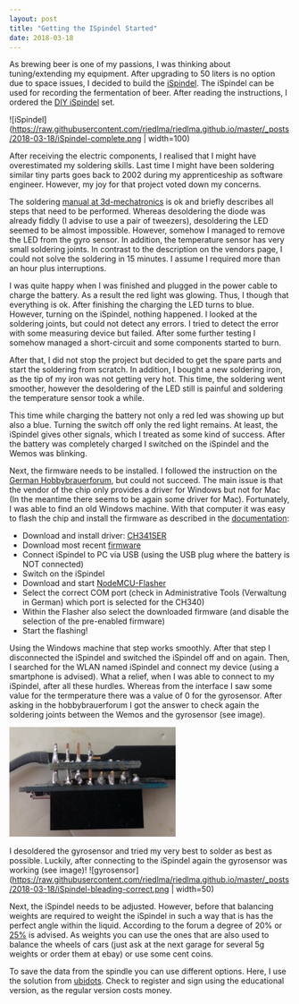 ```yaml
---
layout: post
title: "Getting the ISpindel Started"
date: 2018-03-18
---
```


As brewing beer is one of my passions, I was thinking about tuning/extending my equipment. After upgrading to 50 liters is no option due to space issues, I decided to build the [iSpindel](https://github.com/universam1/iSpindel). The iSpindel can be used for recording the fermentation of beer. After reading the instructions, I ordered the [DIY iSpindel](https://www.3d-mechatronics.de/de/ispindel-diy-set_151.html) set.

![iSpindel](https://raw.githubusercontent.com/riedlma/riedlma.github.io/master/_posts/2018-03-18/iSpindel-complete.png  | width=100)


After receiving the electric components, I realised that I might have overestimated my soldering skills. Last time I might have been soldering similar tiny parts goes back to 2002 during my apprenticeship as software engineer. However, my joy for that project voted down my concerns.  

The soldering [manual at 3d-mechatronics](https://dl.dropbox.com/s/s95dsfn3c269hm1/DIY_Spindel_Anleitung_DE.pdf) is ok and briefly describes all steps that need to be performed. Whereas desoldering the diode was already fiddly (I advise to use a pair of tweezers), desoldering the LED seemed to be almost impossible. However, somehow I managed to remove the LED from the gyro sensor. In addition, the temperature sensor has very small soldering joints. In contrast to the description on the vendors page, I could not solve the soldering in 15 minutes. I assume I required more than an hour plus interruptions. 

I was quite happy when I was finished and plugged in the power cable to charge the battery. As a result the red light was glowing. Thus, I though that everything is ok. After finishing the charging the LED turns to blue. However, turning on the iSpindel, nothing happened. I looked at the soldering joints, but could not detect any errors. I tried to detect the error with some measuring device but failed. After some further testing I somehow managed a short-circuit and some components started to burn. 

After that, I did not stop the project but decided to get the spare parts and start the soldering from scratch. In addition, I bought a new soldering iron, as the tip of my iron was not getting very hot. This time, the soldering went smoother, however the desoldering of the LED still is painful and soldering the temperature sensor took a while.

This time while charging the battery not only a red led was showing up but also a blue. Turning the switch off only the red light remains. At least, the iSpindel gives other signals, which I treated as some kind of success. After the battery was completely charged I switched on the iSpindel and the Wemos was blinking. 

Next, the firmware needs to be installed. I followed the instruction on the [German Hobbybrauerforum](https://hobbybrauer.de/forum/viewtopic.php?f=58&t=13374), but could not succeed. The main issue is that the vendor of the chip only provides a driver for Windows but not for Mac (In the meantime there seems to be again some driver for Mac). Fortunately, I was able to find an old Windows machine. With that computer it was easy to flash the chip and install the firmware as described in the [documentation](https://github.com/universam1/iSpindel/blob/master/docs/Firmware.md):

  * Download and install driver: [CH341SER](https://github.com/HobbyComponents/CH340-Drivers/tree/master/CH341SER) 
  * Download most recent [firmware](https://github.com/universam1/iSpindel/raw/master/bin/)
  * Connect iSpindel to PC via USB (using the USB plug where the battery is NOT connected)
  * Switch on the iSpindel
  * Download and start [NodeMCU-Flasher](https://github.com/nodemcu/nodemcu-flasher/raw/master/Win32/Release/ESP8266Flasher.exe)
  * Select the correct COM port (check in Administrative Tools (Verwaltung in German) which port is selected for the CH340)
  * Within the Flasher also select the downloaded firmware (and disable the selection of the pre-enabled firmware)
  * Start the flashing!
  
Using the Windows machine that step works smoothly. After that step I disconnected the iSpindel and switched the iSpindel off and on again. Then, I searched for the WLAN named iSpindel and connect my device (using a smartphone is advised). What a relief, when I was able to connect to my iSpindel, after all these hurdles. Whereas from the interface I saw some value for the termperature there was a value of 0 for the gyrosensor. After asking in the hobbybrauerforum I got the answer to check again the soldering joints between the Wemos and the gyrosensor (see image). 

![gyrosensor](https://raw.githubusercontent.com/riedlma/riedlma.github.io/master/_posts/2018-03-18/iSpindel-bleading-wrong.png "iSpindel, bad soldering between Wemos and gyrosensor")

I desoldered the gyrosensor and tried my very best to solder as best as possible. Luckily, after connecting to the iSpindel again the gyrosensor was working (see image)! 
![gyrosensor](https://raw.githubusercontent.com/riedlma/riedlma.github.io/master/_posts/2018-03-18/iSpindel-bleading-correct.png  | width=50)



Next, the iSpindel needs to be adjusted. However, before that balancing weights are required to weight the iSpindel in such a way that is has the perfect angle within the liquid. According to the forum a degree of 20% or [25%](https://hobbybrauer.de/forum/viewtopic.php?f=58&t=11826&p=261646&hilit=20+grad#p261646) is advised. As weights you can use the ones that are also used to balance the wheels of cars (just ask at the next garage for several 5g weights or order them at ebay) or use some cent coins. 

To save the data from the spindle you can use different options. Here, I use the solution from [ubidots](https://ubidots.com/education/). Check to register and sign using the educational version, as the regular version costs money.  




 
